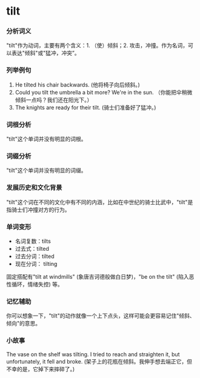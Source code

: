 # tilt

### 分析词义

  

"tilt"作为动词，主要有两个含义：1. （使）倾斜；2. 攻击，冲撞。作为名词，可以表达"倾斜"或"猛冲，冲突”。

  

### 列举例句

  

1.  He tilted his chair backwards. (他将椅子向后倾斜。)
2.  Could you tilt the umbrella a bit more? We're in the sun. （你能把伞稍微倾斜一点吗？我们还在阳光下。）
3.  The knights are ready for their tilt. (骑士们准备好了猛冲。)

  

### 词根分析

  

"tilt"这个单词并没有明显的词根。

  

### 词缀分析

  

"tilt"这个单词并没有明显的词缀。

  

### 发展历史和文化背景

  

"tilt"这个词在不同的文化中有不同的内涵，比如在中世纪的骑士比武中，"tilt"是指骑士们冲撞对方的行为。

  

### 单词变形

  

*   名词复数：tilts
*   过去式：tilted
*   过去分词：tilted
*   现在分词： tilting

  

固定搭配有"tilt at windmills" (象唐吉诃德般做白日梦)，"be on the tilt" (陷入恶性循环，情绪失控) 等。

  

### 记忆辅助

  

你可以想象一下，"tilt"的动作就像一个上下点头，这样可能会更容易记住"倾斜、倾向"的意思。

  

### 小故事

  

The vase on the shelf was tilting. I tried to reach and straighten it, but unfortunately, it fell and broke. (架子上的花瓶在倾斜。我伸手想去端正它，但不幸的是，它掉下来摔碎了。)
